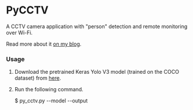 # PyCCTV

A CCTV camera application with "person" detection and remote monitoring over Wi-Fi.

Read more about it [on my blog](https://varunbpatil.github.io/2018/11/26/PyCCTV.html).


### Usage

1. Download the pretrained Keras Yolo V3 model (trained on the COCO dataset)
   from [here](https://drive.google.com/file/d/1_ZpUKKikmEI5_sZ4Px3z4D2pbBRMnzoK/view?usp=sharing).

2. Run the following command.

	$ py_cctv.py --model <path to yolo.h5> --output <path to output image directory>
